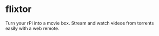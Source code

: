 flixtor
=======

Turn your rPi into a movie box. Stream and watch videos from torrents easily with a web remote.
